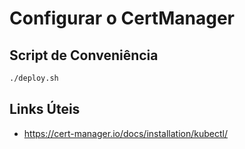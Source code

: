 # Configurar o CertManager

## Script de Conveniência

```sh
./deploy.sh
```

## Links Úteis

- <https://cert-manager.io/docs/installation/kubectl/>
